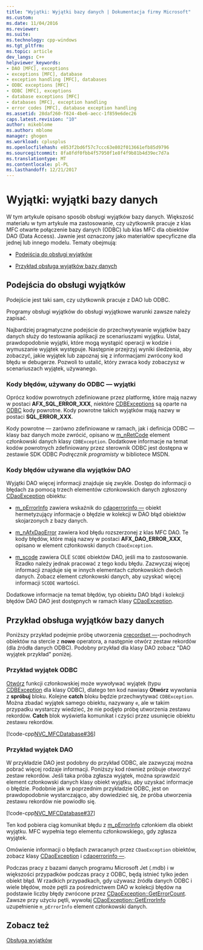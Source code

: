 ```yaml
---
title: "Wyjątki: Wyjątki bazy danych | Dokumentacja firmy Microsoft"
ms.custom: 
ms.date: 11/04/2016
ms.reviewer: 
ms.suite: 
ms.technology: cpp-windows
ms.tgt_pltfrm: 
ms.topic: article
dev_langs: C++
helpviewer_keywords:
- DAO [MFC], exceptions
- exceptions [MFC], database
- exception handling [MFC], databases
- ODBC exceptions [MFC]
- ODBC [MFC], exceptions
- database exceptions [MFC]
- databases [MFC], exception handling
- error codes [MFC], database exception handling
ms.assetid: 28daf260-f824-4be6-aecc-1f859e6dec26
caps.latest.revision: "10"
author: mikeblome
ms.author: mblome
manager: ghogen
ms.workload: cplusplus
ms.openlocfilehash: e853f2bd6f57c7ccc63e802f013661efb85d9796
ms.sourcegitcommit: 8fa8fdf0fbb4f57950f1e8f4f9b81b4d39ec7d7a
ms.translationtype: MT
ms.contentlocale: pl-PL
ms.lasthandoff: 12/21/2017
---
```

# <a name="exceptions-database-exceptions"></a>Wyjątki: wyjątki bazy danych
W tym artykule opisano sposób obsługi wyjątków bazy danych. Większość materiału w tym artykule ma zastosowanie, czy użytkownik pracuje z klas MFC otwarte połączenie bazy danych (ODBC) lub klas MFC dla obiektów DAO (Data Access). Jawnie jest oznaczony jako materiałów specyficzne dla jednej lub innego modelu. Tematy obejmują:  
  
-   [Podejścia do obsługi wyjątków](#_core_approaches_to_exception_handling)  
  
-   [Przykład obsługa wyjątków bazy danych](#_core_a_database_exception.2d.handling_example)  
  
##  <a name="_core_approaches_to_exception_handling"></a>Podejścia do obsługi wyjątków  
 Podejście jest taki sam, czy użytkownik pracuje z DAO lub ODBC.  
  
 Programy obsługi wyjątków do obsługi wyjątkowe warunki zawsze należy zapisać.  
  
 Najbardziej pragmatyczne podejście do przechwytywanie wyjątków bazy danych służy do testowania aplikacji ze scenariuszami wyjątku. Ustal, prawdopodobnie wyjątki, które mogą wystąpić operacji w kodzie i wymuszanie wyjątek występuje. Następnie przejrzyj wyniki śledzenia, aby zobaczyć, jakie wyjątek lub zapoznaj się z informacjami zwrócony kod błędu w debugerze. Pozwoli to ustalić, który zwraca kody zobaczysz w scenariuszach wyjątek, używanego.  
  
### <a name="error-codes-used-for-odbc-exceptions"></a>Kody błędów, używany do ODBC — wyjątki  
 Oprócz kodów powrotnych zdefiniowane przez platformę, które mają nazwy w postaci **AFX_SQL_ERROR_XXX**, niektóre [CDBExceptions](../mfc/reference/cdbexception-class.md) są oparte na [ODBC](../data/odbc/odbc-basics.md) kody powrotne. Kody powrotne takich wyjątków mają nazwy w postaci **SQL_ERROR_XXX**.  
  
 Kody powrotne — zarówno zdefiniowane w ramach, jak i definicja ODBC — klasy baz danych może zwrócić, opisano w [m_nRetCode](../mfc/reference/cdbexception-class.md#m_nretcode) element członkowski danych klasy `CDBException`. Dodatkowe informacje na temat kodów powrotnych zdefiniowany przez sterownik ODBC jest dostępna w zestawie SDK ODBC *Podręcznik programisty* w bibliotece MSDN.  
  
### <a name="error-codes-used-for-dao-exceptions"></a>Kody błędów używane dla wyjątków DAO  
 Wyjątki DAO więcej informacji znajduje się zwykle. Dostęp do informacji o błędach za pomocą trzech elementów członkowskich danych zgłoszony [CDaoException](../mfc/reference/cdaoexception-class.md) obiektu:  
  
-   [m_pErrorInfo](../mfc/reference/cdaoexception-class.md#m_perrorinfo) zawiera wskaźnik do [cdaoerrorinfo —](../mfc/reference/cdaoerrorinfo-structure.md) obiekt hermetyzujący informacje o błędzie w kolekcji w DAO błąd obiektów skojarzonych z bazy danych.  
  
-   [m_nAfxDaoError](../mfc/reference/cdaoexception-class.md#m_nafxdaoerror) zawiera kod błędu rozszerzonej z klas MFC DAO. Te kody błędów, które mają nazwy w postaci **AFX_DAO_ERROR_XXX**, opisano w element członkowski danych `CDaoException`.  
  
-   [m_scode](../mfc/reference/cdaoexception-class.md#m_scode) zawiera OLE `SCODE` obiektów DAO, jeśli ma to zastosowanie. Rzadko należy jednak pracować z tego kodu błędu. Zazwyczaj więcej informacji znajduje się w innych elementach członkowskich dwóch danych. Zobacz element członkowski danych, aby uzyskać więcej informacji `SCODE` wartości.  
  
 Dodatkowe informacje na temat błędów, typ obiektu DAO błąd i kolekcji błędów DAO DAO jest dostępnych w ramach klasy [CDaoException](../mfc/reference/cdaoexception-class.md).  
  
##  <a name="_core_a_database_exception.2d.handling_example"></a>Przykład obsługa wyjątków bazy danych  
 Poniższy przykład podejmie próbę utworzenia [crecordset —](../mfc/reference/crecordset-class.md)-pochodnych obiektów na stercie z **nowe** operatora, a następnie otwórz zestaw rekordów (dla źródła danych ODBC). Podobny przykład dla klasy DAO zobacz "DAO wyjątek przykład" poniżej.  
  
### <a name="odbc-exception-example"></a>Przykład wyjątek ODBC  
 [Otwórz](../mfc/reference/crecordset-class.md#open) funkcji członkowskiej może wywoływać wyjątek (typu [CDBException](../mfc/reference/cdbexception-class.md) dla klasy ODBC), dlatego ten kod nawiasy **Otwórz** wywołania z **spróbuj**  bloku. Kolejne **catch** bloku będzie przechwytywać `CDBException`. Można zbadać wyjątek samego obiektu, nazywany `e`, ale w takim przypadku wystarczy wiedzieć, że nie podjęto próbę utworzenia zestawu rekordów. **Catch** blok wyświetla komunikat i czyści przez usunięcie obiektu zestawu rekordów.  
  
 [!code-cpp[NVC_MFCDatabase#36](../mfc/codesnippet/cpp/exceptions-database-exceptions_1.cpp)]  
  
### <a name="dao-exception-example"></a>Przykład wyjątek DAO  
 W przykładzie DAO jest podobny do przykład ODBC, ale zazwyczaj można pobrać więcej rodzaje informacji. Poniższy kod również próbuje otworzyć zestaw rekordów. Jeśli taka próba zgłasza wyjątek, można sprawdzić element członkowski danych klasy obiekt wyjątku, aby uzyskać informacje o błędzie. Podobnie jak w poprzednim przykładzie ODBC, jest on prawdopodobnie wystarczająco, aby dowiedzieć się, że próba utworzenia zestawu rekordów nie powiodło się.  
  
 [!code-cpp[NVC_MFCDatabase#37](../mfc/codesnippet/cpp/exceptions-database-exceptions_2.cpp)]  
  
 Ten kod pobiera ciąg komunikat błędu z [m_pErrorInfo](../mfc/reference/cdaoexception-class.md#m_perrorinfo) członkiem dla obiekt wyjątku. MFC wypełnia tego elementu członkowskiego, gdy zgłasza wyjątek.  
  
 Omówienie informacji o błędach zwracanych przez `CDaoException` obiektów, zobacz klasy [CDaoException](../mfc/reference/cdaoexception-class.md) i [cdaoerrorinfo —](../mfc/reference/cdaoerrorinfo-structure.md).  
  
 Podczas pracy z bazami danych programu Microsoft Jet (.mdb) i w większości przypadków podczas pracy z ODBC, będą istnieć tylko jeden obiekt błąd. W rzadkich przypadkach, gdy używasz źródła danych ODBC i wiele błędów, może pętli za pośrednictwem DAO w kolekcji błędów na podstawie liczby błędy zwrócone przez [CDaoException::GetErrorCount](../mfc/reference/cdaoexception-class.md#geterrorcount). Zawsze przy użyciu pętli, wywołaj [CDaoException::GetErrorInfo](../mfc/reference/cdaoexception-class.md#geterrorinfo) uzupełnienie `m_pErrorInfo` element członkowski danych.  
  
## <a name="see-also"></a>Zobacz też  
 [Obsługa wyjątków](../mfc/exception-handling-in-mfc.md)

